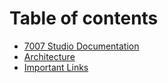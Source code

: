 # Table of contents

* [7007 Studio Documentation](README.md)
* [Architecture](architecture.md)
* [Important Links](important-links.md)
